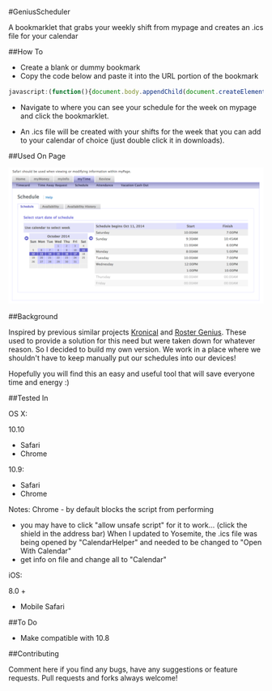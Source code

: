 #GeniusScheduler

A bookmarklet that grabs your weekly shift from mypage and creates an .ics file for your calendar

##How To

- Create a blank or dummy bookmark
- Copy the code below and paste it into the URL portion of the bookmark

```javascript
javascript:(function(){document.body.appendChild(document.createElement('script')).src='http://www.curiousrhythms.com/genius-scheduler/script.js';})();
```

- Navigate to where you can see your schedule for the week on mypage and click the bookmarklet.

- An .ics file will be created with your shifts for the week that you can add to your calendar of choice (just double click it in downloads).

##Used On Page

![Example MyPage](https://raw.githubusercontent.com/aricallen/genius-scheduler/master/example-mypage.png)

##Background

Inspired by previous similar projects [Kronical](http://byronthegreat.com/kronical/) and [Roster Genius](https://github.com/joshhunt/rostergenius). These used to provide a solution for this need but were taken down for whatever reason. So I decided to build my own version. We work in a place where we shouldn't have to keep manually put our schedules into our devices!

Hopefully you will find this an easy and useful tool that will save everyone time and energy :)

##Tested In

OS X:

10.10
- Safari
- Chrome

10.9:
- Safari
- Chrome

Notes: 
Chrome - by default blocks the script from performing
- you may have to click "allow unsafe script" for it to work... (click the shield in the address bar)
When I updated to Yosemite, the .ics file was being opened by "CalendarHelper" and needed to be changed to "Open With Calendar"
- get info on file and change all to "Calendar"

iOS:

8.0 +
- Mobile Safari

##To Do

- Make compatible with 10.8

##Contributing

Comment here if you find any bugs, have any suggestions or feature requests. Pull requests and forks always welcome!

